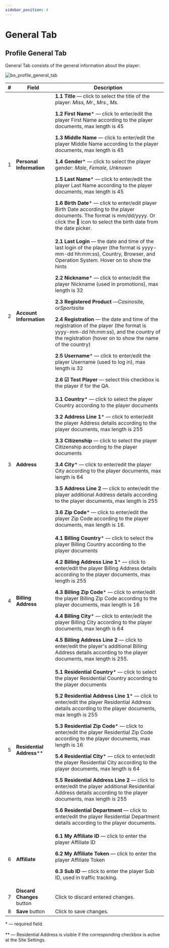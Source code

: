 ```yaml
---
sidebar_position: 4
---
```


# General Tab

## Profile General Tab

General Tab consists of the general information about the player:

![bo_profile_general_tab](https://i.imgur.com/G8OfwWg.png)

| # | Field | Description |
|-|-|-|
| 1 | **Personal Information** | **1.1 Title** &mdash; click to select the title of the player: *Miss*, *Mr.*, *Mrs.*, *Ms.*<p>**1.2 First Name*** &mdash; click to enter/edit the player First Name according to the player documents, max length is 45</p><p>**1.3 Middle Name** &mdash; click to enter/edit the player Middle Name according to the player documents, max length is 45</p><p>**1.4 Gender*** &mdash; click to select the player gender: *Male*, *Female*, *Unknown*</p><p>**1.5 Last Name*** &mdash; click to enter/edit the player Last Name according to the player documents, max length is 45</p><p>**1.6 Birth Date*** &mdash; click to enter/edit player Birth Date according to the player documents. The format is mm/dd/yyyy. Or click the 📅 icon to select the birth date from the date picker.</p> |
| 2 | **Account Information** | **2.1 Last Login** &mdash; the date and time of the last login of the player (the format is yyyy-mm-dd hh:mm:ss), Country, Browser, and Operation System. Hover on to show the hints<p>**2.2 Nickname*** &mdash; click to enter/edit the player Nickname (used in promotions), max length is 32</p><p>**2.3 Registered Product** &mdash;*Casino*site, or*Sports*site</p><p>**2.4 Registration** &mdash; the date and time of the registration of the player (the format is yyyy-mm-dd hh:mm:ss), and the country of the registration (hover on to show the name of the country)</p><p>**2.5 Username*** &mdash; click to enter/edit the player Username (used to log in), max length is 32</p><p>**2.6 ☑ Test Player** &mdash; select this checkbox is the player if for the QA.</p> |
| 3 | **Address** | **3.1 Country*** &mdash; click to select the player Country according to the player documents<p>**3.2 Address Line 1*** &mdash; click to enter/edit the player Address details according to the player documents, max length is 255</p><p>**3.3 Citizenship** &mdash; click to select the player Citizenship according to the player documents</p><p>**3.4 City*** &mdash; click to enter/edit the player City according to the player documents, max length is 64</p><p>**3.5 Address Line 2** &mdash; click to enter/edit the player additional Address details according to the player documents, max length is 255</p><p>**3.6 Zip Code*** &mdash; click to enter/edit the player Zip Code according to the player documents, max length is 16.</p> |
| 4 | **Billing Address** | **4.1 Billing Country*** &mdash; click to select the player Billing Country according to the player documents<p>**4.2 Billing Address Line 1*** &mdash; click to enter/edit the player Billing Address details according to the player documents, max length is 255</p><p>**4.3 Billing Zip Code*** &mdash; click to enter/edit the player Billing Zip Code according to the player documents, max length is 16</p><p>**4.4 Billing City*** &mdash; click to enter/edit the player Billing City according to the player documents, max length is 64</p><p>**4.5 Billing Address Line 2** &mdash; click to enter/edit the player's additional Billing Address details according to the player documents, max length is 255.</p> |
| 5 | **Residential Address**** | **5.1 Residential Country*** &mdash; click to select the player Residential Country according to the player documents<p>**5.2 Residential Address Line 1*** &mdash; click to enter/edit the player Residential Address details according to the player documents, max length is 255</p><p>**5.3 Residential Zip Code*** &mdash; click to enter/edit the player Residential Zip Code according to the player documents, max length is 16</p><p>**5.4 Residential City*** &mdash; click to enter/edit the player Residential City according to the player documents, max length is 64</p><p>**5.5 Residential Address Line 2** &mdash; click to enter/edit the player additional Residential Address details according to the player documents, max length is 255</p><p>**5.6 Residential Department** &mdash; click to enter/edit the player Residential Department details according to the player documents.</p> |
| 6 | **Affiliate** | **6.1 My Affiliate ID** &mdash; click to enter the player Affiliate ID<p>**6.2 My Affiliate Token** &mdash; click to enter the player Affiliate Token</p><p>**6.3 Sub ID** &mdash; click to enter the player Sub ID, used in traffic tracking.</p> |
| 7 | **Discard Changes** button | Click to discard entered changes. |
| 8 | **Save** button | Click to save changes. |

  &ast; &mdash; required field.<br></br>
  &ast;&ast; &mdash; Residential Address is visible if the corresponding checkbox is active at the Site Settings.